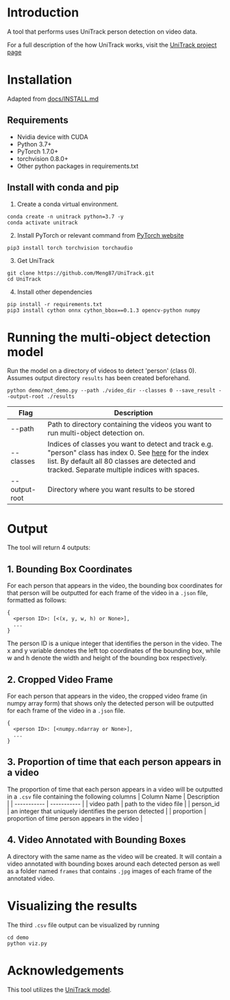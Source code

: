 # Introduction
A tool that performs uses UniTrack person detection on video data.

For a full description of the how UniTrack works, visit the [UniTrack project page](https://github.com/Zhongdao/UniTrack)

# Installation
Adapted from [docs/INSTALL.md](docs/INSTALL.md)

## Requirements
* Nvidia device with CUDA 
* Python 3.7+
* PyTorch 1.7.0+
* torchvision 0.8.0+
* Other python packages in requirements.txt

## Install with conda and pip

1. Create a conda virtual environment.
```
conda create -n unitrack python=3.7 -y
conda activate unitrack
```

2. Install PyTorch or relevant command from [PyTorch website](https://pytorch.org/get-started/locally/)
```
pip3 install torch torchvision torchaudio
```

3. Get UniTrack
```
git clone https://github.com/Meng87/UniTrack.git
cd UniTrack
```

4. Install other dependencies
```
pip install -r requirements.txt
pip3 install cython onnx cython_bbox==0.1.3 opencv-python numpy
```

# Running the multi-object detection model
Run the model on a directory of videos to detect 'person' (class 0). Assumes output directory ```results``` has been created beforehand.
```
python demo/mot_demo.py --path ./video_dir --classes 0 --save_result --output-root ./results
```
Flag             | Description |
---              | ---         |
--path           | Path to directory containing the videos you want to run multi-object detection on. |
--classes        | Indices of classes you want to detect and track e.g. "person" class has index 0. See [here](https://gist.github.com/AruniRC/7b3dadd004da04c80198557db5da4bda) for the index list. By default all 80 classes are detected and tracked. Separate multiple indices with spaces. |
--output-root    | Directory where you want results to be stored |

# Output
The tool will return 4 outputs:
## 1. Bounding Box Coordinates
For each person that appears in the video, the bounding box coordinates for that person will be outputted for each frame of the video in a `.json` file, formatted as follows:
```
{
  <person ID>: [<(x, y, w, h) or None>],
  ...
}
```
The person ID is a unique integer that identifies the person in the video. The x and y variable denotes the left top coordinates of the bounding box, while w and h denote the width and height of the bounding box respectively.

## 2. Cropped Video Frame
For each person that appears in the video, the cropped video frame (in numpy array form) that shows only the detected person will be outputted for each frame of the video in a `.json` file.
```
{
  <person ID>: [<numpy.ndarray or None>],
  ...
}
```
## 3. Proportion of time that each person appears in a video
The proportion of time that each person appears in a video will be outputted in a `.csv` file containing the following columns
| Column Name | Description |
| ----------- | ----------- |
| video path  | path to the video file |
| person_id   | an integer that uniquely identifies the person detected |
| proportion  | proportion of time person appears in the video |

## 4. Video Annotated with Bounding Boxes
A directory with the same name as the video will be created. It will contain a video annotated with bounding boxes around each detected person as well as a folder named `frames` that contains `.jpg` images of each frame of the annotated video.

# Visualizing the results
The third `.csv` file output can be visualized by running
```
cd demo
python viz.py
```

# Acknowledgements
This tool utilizes the [UniTrack model](https://github.com/Zhongdao/UniTrack).

